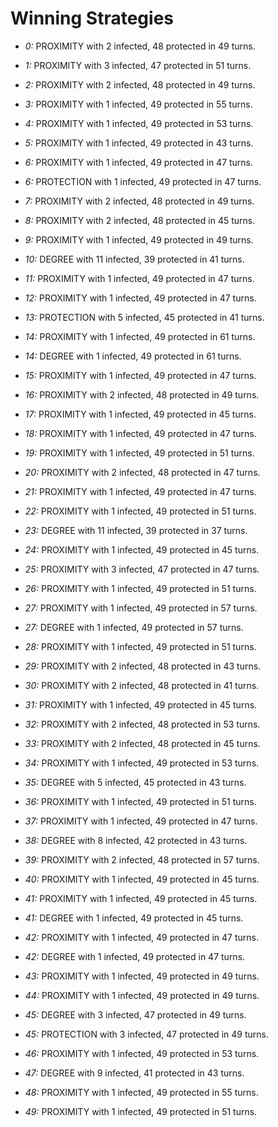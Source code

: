 # Winning Strategies

* _0:_ PROXIMITY with 2 infected, 48 protected in 49 turns.


* _1:_ PROXIMITY with 3 infected, 47 protected in 51 turns.


* _2:_ PROXIMITY with 2 infected, 48 protected in 49 turns.


* _3:_ PROXIMITY with 1 infected, 49 protected in 55 turns.


* _4:_ PROXIMITY with 1 infected, 49 protected in 53 turns.


* _5:_ PROXIMITY with 1 infected, 49 protected in 43 turns.


* _6:_ PROXIMITY with 1 infected, 49 protected in 47 turns.


* _6:_ PROTECTION with 1 infected, 49 protected in 47 turns.


* _7:_ PROXIMITY with 2 infected, 48 protected in 49 turns.


* _8:_ PROXIMITY with 2 infected, 48 protected in 45 turns.


* _9:_ PROXIMITY with 1 infected, 49 protected in 49 turns.


* _10:_ DEGREE with 11 infected, 39 protected in 41 turns.


* _11:_ PROXIMITY with 1 infected, 49 protected in 47 turns.


* _12:_ PROXIMITY with 1 infected, 49 protected in 47 turns.


* _13:_ PROTECTION with 5 infected, 45 protected in 41 turns.


* _14:_ PROXIMITY with 1 infected, 49 protected in 61 turns.


* _14:_ DEGREE with 1 infected, 49 protected in 61 turns.


* _15:_ PROXIMITY with 1 infected, 49 protected in 47 turns.


* _16:_ PROXIMITY with 2 infected, 48 protected in 49 turns.


* _17:_ PROXIMITY with 1 infected, 49 protected in 45 turns.


* _18:_ PROXIMITY with 1 infected, 49 protected in 47 turns.


* _19:_ PROXIMITY with 1 infected, 49 protected in 51 turns.


* _20:_ PROXIMITY with 2 infected, 48 protected in 47 turns.


* _21:_ PROXIMITY with 1 infected, 49 protected in 47 turns.


* _22:_ PROXIMITY with 1 infected, 49 protected in 51 turns.


* _23:_ DEGREE with 11 infected, 39 protected in 37 turns.


* _24:_ PROXIMITY with 1 infected, 49 protected in 45 turns.


* _25:_ PROXIMITY with 3 infected, 47 protected in 47 turns.


* _26:_ PROXIMITY with 1 infected, 49 protected in 51 turns.


* _27:_ PROXIMITY with 1 infected, 49 protected in 57 turns.


* _27:_ DEGREE with 1 infected, 49 protected in 57 turns.


* _28:_ PROXIMITY with 1 infected, 49 protected in 51 turns.


* _29:_ PROXIMITY with 2 infected, 48 protected in 43 turns.


* _30:_ PROXIMITY with 2 infected, 48 protected in 41 turns.


* _31:_ PROXIMITY with 1 infected, 49 protected in 45 turns.


* _32:_ PROXIMITY with 2 infected, 48 protected in 53 turns.


* _33:_ PROXIMITY with 2 infected, 48 protected in 45 turns.


* _34:_ PROXIMITY with 1 infected, 49 protected in 53 turns.


* _35:_ DEGREE with 5 infected, 45 protected in 43 turns.


* _36:_ PROXIMITY with 1 infected, 49 protected in 51 turns.


* _37:_ PROXIMITY with 1 infected, 49 protected in 47 turns.


* _38:_ DEGREE with 8 infected, 42 protected in 43 turns.


* _39:_ PROXIMITY with 2 infected, 48 protected in 57 turns.


* _40:_ PROXIMITY with 1 infected, 49 protected in 45 turns.


* _41:_ PROXIMITY with 1 infected, 49 protected in 45 turns.


* _41:_ DEGREE with 1 infected, 49 protected in 45 turns.


* _42:_ PROXIMITY with 1 infected, 49 protected in 47 turns.


* _42:_ DEGREE with 1 infected, 49 protected in 47 turns.


* _43:_ PROXIMITY with 1 infected, 49 protected in 49 turns.


* _44:_ PROXIMITY with 1 infected, 49 protected in 49 turns.


* _45:_ DEGREE with 3 infected, 47 protected in 49 turns.


* _45:_ PROTECTION with 3 infected, 47 protected in 49 turns.


* _46:_ PROXIMITY with 1 infected, 49 protected in 53 turns.


* _47:_ DEGREE with 9 infected, 41 protected in 43 turns.


* _48:_ PROXIMITY with 1 infected, 49 protected in 55 turns.


* _49:_ PROXIMITY with 1 infected, 49 protected in 51 turns.


